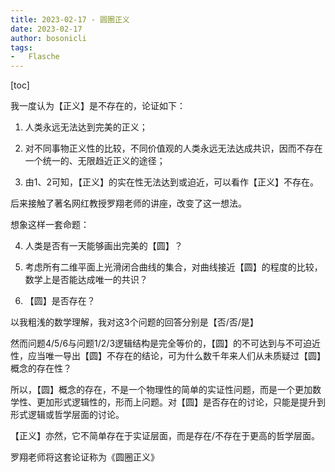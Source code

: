 ```yaml
---
title: 2023-02-17 - 圆圈正义
date: 2023-02-17
author: bosonicli
tags:
-   Flasche
---
```


[toc]

我一度认为【正义】是不存在的，论证如下：

1.  人类永远无法达到完美的正义；

2.  对不同事物正义性的比较，不同价值观的人类永远无法达成共识，因而不存在一个统一的、无限趋近正义的途径；

3.  由1、2可知，【正义】的实在性无法达到或迫近，可以看作【正义】不存在。

后来接触了著名网红教授罗翔老师的讲座，改变了这一想法。

想象这样一套命题：

4.  人类是否有一天能够画出完美的【圆】？

5.  考虑所有二维平面上光滑闭合曲线的集合，对曲线接近【圆】的程度的比较，数学上是否能达成唯一的共识？

6.  【圆】是否存在？

以我粗浅的数学理解，我对这3个问题的回答分别是【否/否/是】

然而问题4/5/6与问题1/2/3逻辑结构是完全等价的，【圆】的不可达到与不可迫近性，应当唯一导出【圆】不存在的结论，可为什么数千年来人们从未质疑过【圆】概念的存在性？

所以，【圆】概念的存在，不是一个物理性的简单的实证性问题，而是一个更加数学性、更加形式逻辑性的，形而上问题。对【圆】是否存在的讨论，只能是提升到形式逻辑或哲学层面的讨论。

【正义】亦然，它不简单存在于实证层面，而是存在/不存在于更高的哲学层面。

罗翔老师将这套论证称为《圆圈正义》
